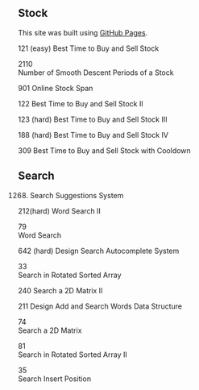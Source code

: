 
## Stock
This site was built using [GitHub Pages](https://pages.github.com/).

121	(easy)
Best Time to Buy and Sell Stock

2110	
Number of Smooth Descent Periods of a Stock

901	
Online Stock Span

122	
Best Time to Buy and Sell Stock II

123	(hard)
Best Time to Buy and Sell Stock III

188	(hard)
Best Time to Buy and Sell Stock IV

309	
Best Time to Buy and Sell Stock with Cooldown

## Search
1268. Search Suggestions System


212(hard)
Word Search II

79	
Word Search

642	(hard)
Design Search Autocomplete System

33	
Search in Rotated Sorted Array

240	
Search a 2D Matrix II

211	
Design Add and Search Words Data Structure

74	
Search a 2D Matrix

81	
Search in Rotated Sorted Array II

35	
Search Insert Position

